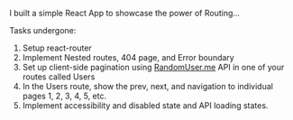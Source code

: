 I  built a simple React App to showcase the power of Routing...

Tasks undergone:
1. Setup react-router
2. Implement Nested routes, 404 page, and Error boundary
3. Set up client-side pagination using [RandomUser.me](www.randomuser.me) API in one of your routes called Users 
4. In the Users route, show the prev, next, and navigation to individual pages 1, 2, 3, 4, 5, etc. 
5. Implement accessibility and disabled state and API loading states. 

